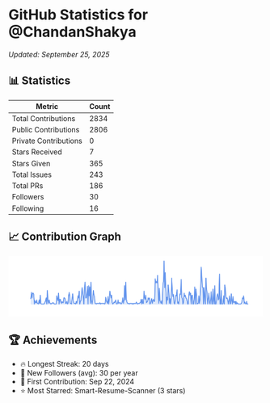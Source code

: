 # GitHub Statistics for @ChandanShakya
*Updated: September 25, 2025*

## 📊 Statistics
| Metric | Count |
|--------|--------|
| Total Contributions | 2834 |
| Public Contributions | 2806 |
| Private Contributions | 0 |
| Stars Received | 7 |
| Stars Given | 365 |
| Total Issues | 243 |
| Total PRs | 186 |
| Followers | 30 |
| Following | 16 |

## 📈 Contribution Graph

![Contribution Graph](./contribution_graph.png)

## 🏆 Achievements

- 🔥 Longest Streak: 20 days
- 👥 New Followers (avg): 30 per year
- 📅 First Contribution: Sep 22, 2024
- ⭐ Most Starred: Smart-Resume-Scanner (3 stars)
